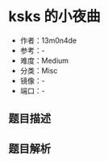 # ksks 的小夜曲

- 作者：13m0n4de
- 参考：-
- 难度：Medium
- 分类：Misc
- 镜像：-
- 端口：-

## 题目描述

<description>

## 题目解析

<analysis>
